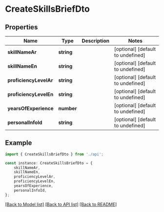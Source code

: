 # CreateSkillsBriefDto


## Properties

Name | Type | Description | Notes
------------ | ------------- | ------------- | -------------
**skillNameAr** | **string** |  | [optional] [default to undefined]
**skillNameEn** | **string** |  | [optional] [default to undefined]
**proficiencyLevelAr** | **string** |  | [optional] [default to undefined]
**proficiencyLevelEn** | **string** |  | [optional] [default to undefined]
**yearsOfExperience** | **number** |  | [optional] [default to undefined]
**personalInfoId** | **string** |  | [optional] [default to undefined]

## Example

```typescript
import { CreateSkillsBriefDto } from './api';

const instance: CreateSkillsBriefDto = {
    skillNameAr,
    skillNameEn,
    proficiencyLevelAr,
    proficiencyLevelEn,
    yearsOfExperience,
    personalInfoId,
};
```

[[Back to Model list]](../README.md#documentation-for-models) [[Back to API list]](../README.md#documentation-for-api-endpoints) [[Back to README]](../README.md)
